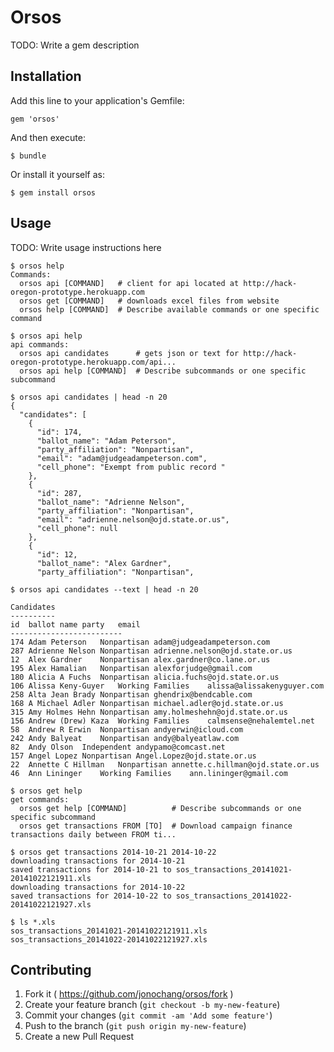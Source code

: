 # Orsos

TODO: Write a gem description

## Installation

Add this line to your application's Gemfile:

    gem 'orsos'

And then execute:

    $ bundle

Or install it yourself as:

    $ gem install orsos

## Usage

TODO: Write usage instructions here

    $ orsos help
    Commands:
      orsos api [COMMAND]   # client for api located at http://hack-oregon-prototype.herokuapp.com
      orsos get [COMMAND]   # downloads excel files from website
      orsos help [COMMAND]  # Describe available commands or one specific command

    $ orsos api help
    api commands:
      orsos api candidates      # gets json or text for http://hack-oregon-prototype.herokuapp.com/api...
      orsos api help [COMMAND]  # Describe subcommands or one specific subcommand

    $ orsos api candidates | head -n 20
    {
      "candidates": [
        {
          "id": 174,
          "ballot_name": "Adam Peterson",
          "party_affiliation": "Nonpartisan",
          "email": "adam@judgeadampeterson.com",
          "cell_phone": "Exempt from public record "
        },
        {
          "id": 287,
          "ballot_name": "Adrienne Nelson",
          "party_affiliation": "Nonpartisan",
          "email": "adrienne.nelson@ojd.state.or.us",
          "cell_phone": null
        },
        {
          "id": 12,
          "ballot_name": "Alex Gardner",
          "party_affiliation": "Nonpartisan",

    $ orsos api candidates --text | head -n 20

    Candidates
    ----------
    id	ballot name	party	email
    -------------------------
    174	Adam Peterson	Nonpartisan	adam@judgeadampeterson.com
    287	Adrienne Nelson	Nonpartisan	adrienne.nelson@ojd.state.or.us
    12	Alex Gardner	Nonpartisan	alex.gardner@co.lane.or.us
    195	Alex Hamalian	Nonpartisan	alexforjudge@gmail.com
    180	Alicia A Fuchs	Nonpartisan	alicia.fuchs@ojd.state.or.us
    106	Alissa Keny-Guyer	Working Families	alissa@alissakenyguyer.com
    258	Alta Jean Brady	Nonpartisan	ghendrix@bendcable.com
    168	A Michael Adler	Nonpartisan	michael.adler@ojd.state.or.us
    315	Amy Holmes Hehn	Nonpartisan	amy.holmeshehn@ojd.state.or.us
    156	Andrew (Drew) Kaza	Working Families	calmsense@nehalemtel.net
    58	Andrew R Erwin	Nonpartisan	andyerwin@icloud.com
    242	Andy Balyeat	Nonpartisan	andy@balyeatlaw.com
    82	Andy Olson	Independent	andypamo@comcast.net
    157	Angel Lopez	Nonpartisan	Angel.Lopez@ojd.state.or.us
    22	Annette C Hillman	Nonpartisan	annette.c.hillman@ojd.state.or.us
    46	Ann Lininger	Working Families	ann.lininger@gmail.com
    
    $ orsos get help
    get commands:
      orsos get help [COMMAND]          # Describe subcommands or one specific subcommand
      orsos get transactions FROM [TO]  # Download campaign finance transactions daily between FROM ti...

    $ orsos get transactions 2014-10-21 2014-10-22
    downloading transactions for 2014-10-21
    saved transactions for 2014-10-21 to sos_transactions_20141021-20141022121911.xls
    downloading transactions for 2014-10-22
    saved transactions for 2014-10-22 to sos_transactions_20141022-20141022121927.xls

    $ ls *.xls
    sos_transactions_20141021-20141022121911.xls	sos_transactions_20141022-20141022121927.xls


## Contributing

1. Fork it ( https://github.com/jonochang/orsos/fork )
2. Create your feature branch (`git checkout -b my-new-feature`)
3. Commit your changes (`git commit -am 'Add some feature'`)
4. Push to the branch (`git push origin my-new-feature`)
5. Create a new Pull Request
